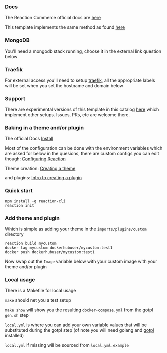 ### Docs

The Reaction Commerce official docs are
[here](https://docs.reactioncommerce.com/)

This template implements the same method as found
[here](https://docs.reactioncommerce.com/reaction-docs/master/deploying-reaction-using-docker)

### MongoDB

You'll need a mongodb stack running, choose it in the external link
question below

### Traefik

For external access you'll need to setup [traefik](https://github.com/rancher/community-catalog/tree/master/templates/traefik), all the appropriate
labels will be set when you set the hostname and domain below

### Support

There are experimental versions of this template in this catalog [here](https://github.com/ohmydocker/ohmydocker-catalog) which implement
other setups.  Issues, PRs, etc are welcome there.

### Baking in a theme and/or plugin

The official Docs
[Install](https://docs.reactioncommerce.com/reaction-docs/master/installation)

Most of the configuration can be done with the environment variables
which are asked for below in the quesions, there are custom configs you
can edit though:
[Configuring Reaction](https://docs.reactioncommerce.com/reaction-docs/master/configuration)

Theme creation:
[Creating a theme](https://docs.reactioncommerce.com/reaction-docs/master/creating-a-theme)

and plugins:
[Intro to creating a plugin](https://docs.reactioncommerce.com/reaction-docs/master/plugin-intro-1)

### Quick start

```
npm install -g reaction-cli
reaction init
```

### Add theme and plugin

Which is simple as adding your theme in the
`imports/plugins/custom` directory

```
reaction build mycustom
docker tag mycustom dockerhubuser/mycustom:test1
docker push dockerhubuser/mycustom:test1

```

Now swap out the `Image` variable below
with your custom image with your
theme and/or plugin

### Local usage

There is a Makefile for local usage

`make` should net you a test setup

`make show` will show you the resulting `docker-compose.yml` from the
gotpl `gen.sh` step

`local.yml` is where you can add your own variable values that will be
substituted during the gotpl step (of note you will need golang and
[gotpl](https://github.com/tsg/gotpl) installed)

`local.yml` if missing will be sourced from `local.yml.example`
